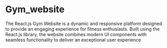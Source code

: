 # Gym_website
The React.js Gym Website is a dynamic and responsive platform designed to provide an engaging experience for fitness enthusiasts. Built using the React.js library, the website combines modern UI components with seamless functionality to deliver an exceptional user experience
